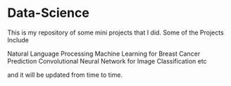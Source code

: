# Data-Science
This is my repository of some mini projects that I did.
Some of the Projects Include 

Natural Language Processing
Machine Learning for Breast Cancer Prediction
Convolutional Neural Network for Image Classification
etc

and it will be updated from time to time.
